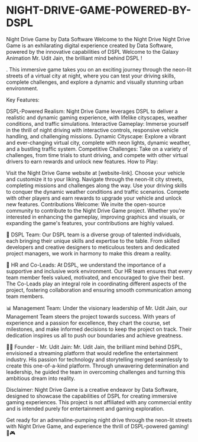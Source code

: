 # NIGHT-DRIVE-GAME-POWERED-BY-DSPL
Night Drive Game by Data Software  Welcome to the Night Drive Night Drive Game is an exhilarating digital experience created by Data Software, powered by the innovative capabilities of DSPL Welcome to the Galaxy Animation Mr. Udit Jain, the brilliant mind behind DSPL !

. This immersive game takes you on an exciting journey through the neon-lit streets of a virtual city at night, where you can test your driving skills, complete challenges, and explore a dynamic and visually stunning urban environment.

Key Features:

DSPL-Powered Realism: Night Drive Game leverages DSPL to deliver a realistic and dynamic gaming experience, with lifelike cityscapes, weather conditions, and traffic simulations.
Interactive Gameplay: Immerse yourself in the thrill of night driving with interactive controls, responsive vehicle handling, and challenging missions.
Dynamic Cityscape: Explore a vibrant and ever-changing virtual city, complete with neon lights, dynamic weather, and a bustling traffic system.
Competitive Challenges: Take on a variety of challenges, from time trials to stunt driving, and compete with other virtual drivers to earn rewards and unlock new features.
How to Play:

Visit the Night Drive Game website at [website-link].
Choose your vehicle and customize it to your liking.
Navigate through the neon-lit city streets, completing missions and challenges along the way.
Use your driving skills to conquer the dynamic weather conditions and traffic scenarios.
Compete with other players and earn rewards to upgrade your vehicle and unlock new features.
Contributions Welcome:
We invite the open-source community to contribute to the Night Drive Game project. Whether you're interested in enhancing the gameplay, improving graphics and visuals, or expanding the game's features, your contributions are highly valued.

👥 DSPL Team: Our DSPL team is a diverse group of talented individuals, each bringing their unique skills and expertise to the table. From skilled developers and creative designers to meticulous testers and dedicated project managers, we work in harmony to make this dream a reality.

💼 HR and Co-Leads: At DSPL, we understand the importance of a supportive and inclusive work environment. Our HR team ensures that every team member feels valued, motivated, and encouraged to give their best. The Co-Leads play an integral role in coordinating different aspects of the project, fostering collaboration and ensuring smooth communication among team members.

📊 Management Team: Under the visionary leadership of Mr. Udit Jain, our Management Team steers the project towards success. With years of experience and a passion for excellence, they chart the course, set milestones, and make informed decisions to keep the project on track. Their dedication inspires us all to push our boundaries and achieve greatness.

🧙‍♂️ Founder - Mr. Udit Jain: Mr. Udit Jain, the brilliant mind behind DSPL, envisioned a streaming platform that would redefine the entertainment industry. His passion for technology and storytelling merged seamlessly to create this one-of-a-kind platform. Through unwavering determination and leadership, he guided the team in overcoming challenges and turning this ambitious dream into reality.


Disclaimer:
Night Drive Game is a creative endeavor by Data Software, designed to showcase the capabilities of DSPL for creating immersive gaming experiences. This project is not affiliated with any commercial entity and is intended purely for entertainment and gaming exploration.

Get ready for an adrenaline-pumping night drive through the neon-lit streets with Night Drive Game, and experience the thrill of DSPL-powered gaming! 🌃🎮
